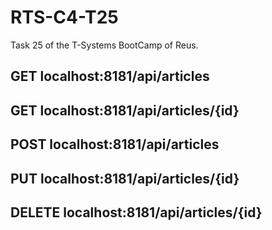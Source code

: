 # RTS-C4-T25
Task 25 of the T-Systems BootCamp of Reus.

## GET localhost:8181/api/articles
## GET localhost:8181/api/articles/{id}
## POST localhost:8181/api/articles
## PUT localhost:8181/api/articles/{id}
## DELETE localhost:8181/api/articles/{id}
